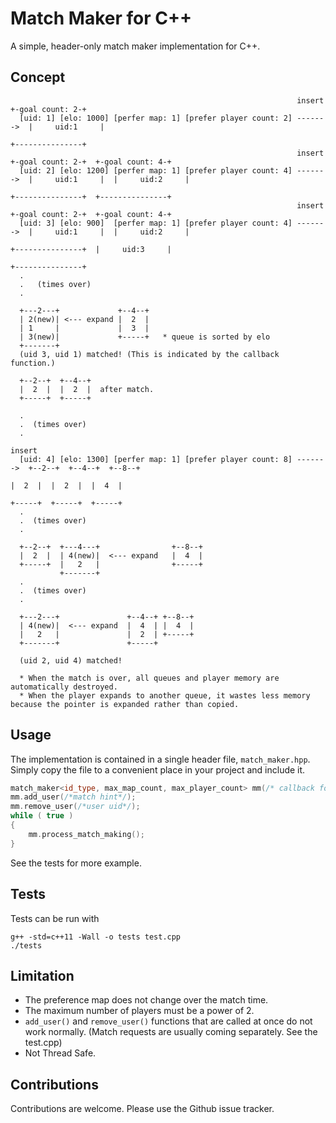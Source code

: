 Match Maker for C++
============================

A simple, header-only match maker implementation for C++.

Concept
-------

~~~
                                                                insert    +-goal count: 2-+ 
  [uid: 1] [elo: 1000] [perfer map: 1] [prefer player count: 2] ------->  |     uid:1     |  
                                                                          +---------------+ 
                                                                insert    +-goal count: 2-+  +-goal count: 4-+
  [uid: 2] [elo: 1200] [perfer map: 1] [prefer player count: 4] ------->  |     uid:1     |  |     uid:2     |
                                                                          +---------------+  +---------------+               
                                                                insert    +-goal count: 2-+  +-goal count: 4-+
  [uid: 3] [elo: 900]  [perfer map: 1] [prefer player count: 4] ------->  |     uid:1     |  |     uid:2     |
                                                                          +---------------+  |     uid:3     |
                                                                                             +---------------+
  .
  .   (times over)
  .
  
  +---2---+             +--4--+
  | 2(new)| <--- expand |  2  |    
  | 1     |             |  3  |
  | 3(new)|             +-----+   * queue is sorted by elo
  +-------+
  (uid 3, uid 1) matched! (This is indicated by the callback function.)           
  
  +--2--+  +--4--+
  |  2  |  |  2  |  after match.
  +-----+  +-----+
  
  .
  .  (times over)
  .
                                                                 insert
  [uid: 4] [elo: 1300] [perfer map: 1] [prefer player count: 8] ------->  +--2--+  +--4--+  +--8--+
                                                                          |  2  |  |  2  |  |  4  |
                                                                          +-----+  +-----+  +-----+
  .
  .  (times over)
  .
  
  +--2--+  +---4---+                +--8--+
  |  2  |  | 4(new)|  <--- expand   |  4  |
  +-----+  |   2   |                +-----+
           +-------+
  .
  .  (times over)
  .         
  
  +---2---+               +--4--+ +--8--+
  | 4(new)|  <--- expand  |  4  | |  4  |
  |   2   |               |  2  | +-----+
  +-------+               +-----+
  
  (uid 2, uid 4) matched!
  
  * When the match is over, all queues and player memory are automatically destroyed.
  * When the player expands to another queue, it wastes less memory because the pointer is expanded rather than copied.
~~~

## Usage

The implementation is contained in a single header file, `match_maker.hpp`. Simply copy
the file to a convenient place in your project and include it.

~~~cpp
match_maker<id_type, max_map_count, max_player_count> mm(/* callback for match event */);
mm.add_user(/*match hint*/);
mm.remove_user(/*user uid*/);
while ( true )
{
    mm.process_match_making();
}
~~~

See the tests for more example.

Tests
-----

Tests can be run with

~~~
g++ -std=c++11 -Wall -o tests test.cpp
./tests
~~~

## Limitation

- The preference map does not change over the match time.
- The maximum number of players must be a power of 2.
-  `add_user()` and `remove_user()` functions that are called at once do not work normally. (Match requests are usually coming separately. See the test.cpp)
- Not Thread Safe.

Contributions
-------------

Contributions are welcome. Please use the Github issue tracker.
